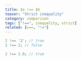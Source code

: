 ```yaml
---
title: $a !== $b
teaser: "Strict inequality"
category: comparison
tags: ["!==", inequality, strict]
related: [===, "!="]
---
```


```php
2 !== '2'; // true
2 !== 2; // false

2 !== 2.0; // true
```
